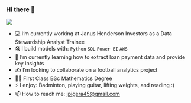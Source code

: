 ### Hi there 👋

[<img src="https://img.shields.io/badge/linkedin-%230077B5.svg?&style=for-the-badge&logo=linkedin&logoColor=white" />](https://www.linkedin.com/in/julian-pigera/)

- :computer: I’m currently working at Janus Henderson Investors as a Data Stewardship Analyst Trainee
- :hammer_and_wrench: I build models with: `Python` `SQL` `Power BI` `AWS`
-  🌱 I’m currently learning how to extract loan payment data and provide key insights
- :writing_hand:  I’m looking to collaborate on a football analytics project 
- :student: First Class BSc Mathematics Degree
- ⚡ I enjoy: Badminton, playing guitar, lifting weights, and reading :) 
- 📫 How to reach me: jpigera45@gmail.com
